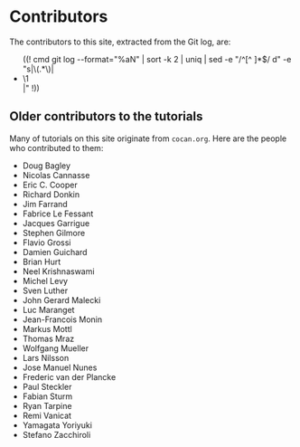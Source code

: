 <!-- ((! set title Contributors !)) -->

Contributors
============

The contributors to this site, extracted from the Git log, are:

<ul>
((! cmd git log --format="%aN" | sort -k 2 | uniq | sed -e "/^[^ ]*$/ d" -e "s|\(.*\)|<li>\1</li>|" !))
</ul>


Older contributors to the tutorials
-----------------------------------

Many of tutorials on this site originate from `cocan.org`.  Here are
the people who contributed to them:

* Doug Bagley
* Nicolas Cannasse
* Eric C. Cooper
* Richard Donkin
* Jim Farrand
* Fabrice Le Fessant
* Jacques Garrigue
* Stephen Gilmore
* Flavio Grossi
* Damien Guichard
* Brian Hurt
* Neel Krishnaswami
* Michel Levy
* Sven Luther
* John Gerard Malecki
* Luc Maranget
* Jean-Francois Monin
* Markus Mottl
* Thomas Mraz
* Wolfgang Mueller
* Lars Nilsson
* Jose Manuel Nunes
* Frederic van der Plancke
* Paul Steckler
* Fabian Sturm
* Ryan Tarpine
* Remi Vanicat
* Yamagata Yoriyuki
* Stefano Zacchiroli

